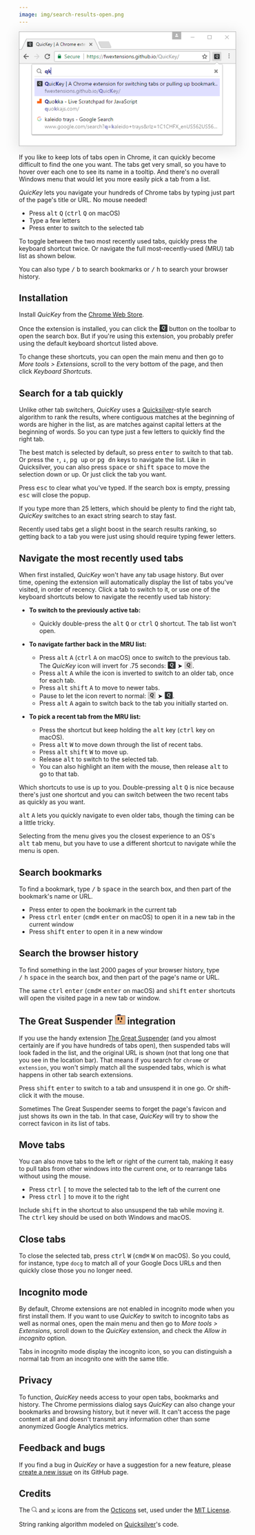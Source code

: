 ```yaml
---
image: img/search-results-open.png
---
```


<img src="img/search-results-open.png" style="box-shadow: 0px 5px 30px 4px rgba(0, 0, 0, 0.1);" alt="QuicKey search results">

If you like to keep lots of tabs open in Chrome, it can quickly become difficult to find the one you want.  The tabs get very small, so you have to hover over each one to see its name in a tooltip.  And there's no overall Windows menu that would let you more easily pick a tab from a list.

*QuicKey* lets you navigate your hundreds of Chrome tabs by typing just part of the page's title or URL.  No mouse needed!

  * Press <kbd>alt</kbd>&nbsp;<kbd>Q</kbd> (<kbd>ctrl</kbd>&nbsp;<kbd>Q</kbd> on macOS)
  * Type a few letters
  * Press enter to switch to the selected tab

To toggle between the two most recently used tabs, quickly press the keyboard shortcut twice.  Or navigate the full most-recently-used (MRU) tab list as shown below.

You can also type <kbd>/</kbd>&nbsp;<kbd>b</kbd> to search bookmarks or <kbd>/</kbd>&nbsp;<kbd>h</kbd> to search your browser history.


## Installation

Install *QuicKey* from the [Chrome Web Store](https://chrome.google.com/webstore/detail/quickey-–-the-quick-tab-s/ldlghkoiihaelfnggonhjnfiabmaficg).

Once the extension is installed, you can click the <img src="img/icon-38.png" style="height: 19px; vertical-align: text-bottom;"> button on the toolbar to open the search box.  But if you're using this extension, you probably prefer using the default keyboard shortcut listed above.

To change these shortcuts, you can open the main menu and then go to *More tools > Extensions*, scroll to the very bottom of the page, and then click *Keyboard Shortcuts*.


## Search for a tab quickly

Unlike other tab switchers, *QuicKey* uses a [Quicksilver](https://qsapp.com/)-style search algorithm to rank the results, where contiguous matches at the beginning of words are higher in the list, as are matches against capital letters at the beginning of words.  So you can type just a few letters to quickly find the right tab.

The best match is selected by default, so press <kbd>enter</kbd> to switch to that tab.  Or press the <kbd>&#8593;</kbd>, <kbd>&#8595;</kbd>, <kbd>pg up</kbd> or <kbd>pg dn</kbd> keys to navigate the list.  Like in Quicksilver, you can also press <kbd>space</kbd> or <kbd>shift</kbd>&nbsp;<kbd>space</kbd> to move the selection down or up.  Or just click the tab you want.

Press <kbd>esc</kbd> to clear what you've typed.  If the search box is empty, pressing <kbd>esc</kbd> will close the popup.

If you type more than 25 letters, which should be plenty to find the right tab, *QuicKey* switches to an exact string search to stay fast.

Recently used tabs get a slight boost in the search results ranking, so getting back to a tab you were just using should require typing fewer letters.


## Navigate the most recently used tabs

When first installed, *QuicKey* won't have any tab usage history.  But over time, opening the extension will automatically display the list of tabs you've visited, in order of recency.  Click a tab to switch to it, or use one of the keyboard shortcuts below to navigate the recently used tab history:

  * **To switch to the previously active tab:**
      * Quickly double-press the <kbd>alt</kbd>&nbsp;<kbd>Q</kbd> or <kbd>ctrl</kbd>&nbsp;<kbd>Q</kbd> shortcut.  The tab list won't open.

  * **To navigate farther back in the MRU list:**
    * Press <kbd>alt</kbd>&nbsp;<kbd>A</kbd> (<kbd>ctrl</kbd>&nbsp;<kbd>A</kbd> on macOS) once to switch to the previous tab.  The *QuicKey* icon will invert for .75 seconds: <img src="img/icon-38.png" style="height: 19px; vertical-align: text-bottom;"> ➤ <img src="img/icon-38-inverted.png" style="height: 19px; vertical-align: text-bottom;">.
    * Press <kbd>alt</kbd>&nbsp;<kbd>A</kbd> while the icon is inverted to switch to an older tab, once for each tab.
    * Press <kbd>alt</kbd>&nbsp;<kbd>shift</kbd>&nbsp;<kbd>A</kbd> to move to newer tabs.
    * Pause to let the icon revert to normal: <img src="img/icon-38-inverted.png" style="height: 19px; vertical-align: text-bottom;"> ➤ <img src="img/icon-38.png" style="height: 19px; vertical-align: text-bottom;">.
    * Press <kbd>alt</kbd>&nbsp;<kbd>A</kbd> again to switch back to the tab you initially started on.

  * **To pick a recent tab from the MRU list:**
    * Press the shortcut but keep holding the <kbd>alt</kbd> key (<kbd>ctrl</kbd> key on macOS).
    * Press <kbd>alt</kbd>&nbsp;<kbd>W</kbd> to move down through the list of recent tabs.
    * Press <kbd>alt</kbd>&nbsp;<kbd>shift</kbd>&nbsp;<kbd>W</kbd> to move up.
    * Release <kbd>alt</kbd> to switch to the selected tab.
    * You can also highlight an item with the mouse, then release <kbd>alt</kbd> to go to that tab.

Which shortcuts to use is up to you.  Double-pressing <kbd>alt</kbd>&nbsp;<kbd>Q</kbd> is nice because there's just one shortcut and you can switch between the two recent tabs as quickly as you want.

<kbd>alt</kbd>&nbsp;<kbd>A</kbd> lets you quickly navigate to even older tabs, though the timing can be a little tricky.

Selecting from the menu gives you the closest experience to an OS's <kbd>alt</kbd>&nbsp;<kbd>tab</kbd> menu, but you have to use a different shortcut to navigate while the menu is open.


## Search bookmarks

To find a bookmark, type <kbd>/</kbd>&nbsp;<kbd>b</kbd>&nbsp;<kbd>space</kbd> in the search box, and then part of the bookmark's name or URL.

  * Press enter to open the bookmark in the current tab
  * Press <kbd>ctrl</kbd>&nbsp;<kbd>enter</kbd> (<kbd>cmd⌘</kbd>&nbsp;<kbd>enter</kbd> on macOS) to open it in a new tab in the current window
  * Press <kbd>shift</kbd>&nbsp;<kbd>enter</kbd> to open it in a new window


## Search the browser history

To find something in the last 2000 pages of your browser history, type <kbd>/</kbd>&nbsp;<kbd>h</kbd>&nbsp;<kbd>space</kbd> in the search box, and then part of the page's name or URL.

The same <kbd>ctrl</kbd>&nbsp;<kbd>enter</kbd> (<kbd>cmd⌘</kbd>&nbsp;<kbd>enter</kbd> on macOS) and <kbd>shift</kbd>&nbsp;<kbd>enter</kbd> shortcuts will open the visited page in a new tab or window.


## The Great Suspender <a href="https://chrome.google.com/webstore/detail/the-great-suspender/klbibkeccnjlkjkiokjodocebajanakg?hl=en"><img src="img/tgs-icon.png" style="height: 24px;"></a> integration

If you use the handy extension [The Great Suspender](https://chrome.google.com/webstore/detail/the-great-suspender/klbibkeccnjlkjkiokjodocebajanakg?hl=en) (and you almost certainly are if you have hundreds of tabs open), then suspended tabs will look faded in the list, and the original URL is shown (not that long one that you see in the location bar).  That means if you search for `chrome` or `extension`, you won't simply match all the suspended tabs, which is what happens in other tab search extensions.

Press <kbd>shift</kbd>&nbsp;<kbd>enter</kbd> to switch to a tab and unsuspend it in one go. Or shift-click it with the mouse.

Sometimes The Great Suspender seems to forget the page's favicon and just shows its own in the tab.  In that case, *QuicKey* will try to show the correct favicon in its list of tabs.


## Move tabs

You can also move tabs to the left or right of the current tab, making it easy to pull tabs from other windows into the current one, or to rearrange tabs without using the mouse.

  * Press <kbd>ctrl</kbd>&nbsp;<kbd>[</kbd> to move the selected tab to the left of the current one
  * Press <kbd>ctrl</kbd>&nbsp;<kbd>]</kbd> to move it to the right

Include <kbd>shift</kbd> in the shortcut to also unsuspend the tab while moving it.  The <kbd>ctrl</kbd> key should be used on both Windows and macOS.


## Close tabs

To close the selected tab, press <kbd>ctrl</kbd>&nbsp;<kbd>W</kbd> (<kbd>cmd⌘</kbd>&nbsp;<kbd>W</kbd> on macOS).  So you could, for instance, type `docg` to match all of your Google Docs URLs and then quickly close those you no longer need.


## Incognito mode

By default, Chrome extensions are not enabled in incognito mode when you first install them.  If you want to use *QuicKey* to switch to incognito tabs as well as normal ones, open the main menu and then go to *More tools > Extensions*, scroll down to the *QuicKey* extension, and check the *Allow in incognito* option.

Tabs in incognito mode display the incognito icon, so you can distinguish a normal tab from an incognito one with the same title.


## Privacy

To function, *QuicKey* needs access to your open tabs, bookmarks and history.  The Chrome permissions dialog says *QuicKey* can also change your bookmarks and browsing history, but it never will.  It can't access the page content at all and doesn't transmit any information other than some anonymized Google Analytics metrics.


## Feedback and bugs

If you find a bug in *QuicKey* or have a suggestion for a new feature, please [create a new issue](https://github.com/fwextensions/QuicKey/issues) on its GitHub page.


## Credits

The <img src="img/search.svg" style="height: 13px"> and <img src="img/clear.svg" style="height: 16px; vertical-align: middle;"> icons are from the [Octicons](https://octicons.github.com/) set, used under the [MIT License](http://opensource.org/licenses/MIT).

String ranking algorithm modeled on [Quicksilver](https://github.com/quicksilver/Quicksilver/blob/master/Quicksilver/Code-QuickStepCore/QSense.m)'s code.
